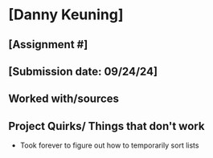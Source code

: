 # [Danny Keuning]
## [Assignment #]
## [Submission date: 09/24/24]
## Worked with/sources 
## Project Quirks/ Things that don't work
* Took forever to figure out how to temporarily sort lists